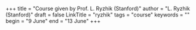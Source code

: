+++
title = "Course given by Prof. L. Ryzhik (Stanford)"
author = "L. Ryzhik (Stanford)"
draft = false
LinkTitle = "ryzhik"
tags = "course"
keywords = ""
begin = "9 June"
end = "13 June"
+++
